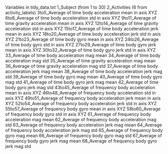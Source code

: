 Variables in tidy_data.txt
1_Subject (from 1 to 30)
2_Activities (6 from activity_labels)
3to5_Average of time body acceleration mean in axis XYZ
6to8_Average of time body acceleration std in axis XYZ
9to11_Average of time gravity acceleration mean in axis XYZ
12to14_Average of time gravity acceleration std in axis XYZ
15to17_Average of time body acceleration jerk mean in axis XYZ
18to20_Average of time body acceleration jerk std in axis XYZ
21to23_Average of time body gyro mean in axis XYZ
24to26_Average of time body gyro std in axis XYZ
27to29_Average of time body gyro jerk mean in axis XYZ
30to32_Average of time body gyro jerk std in axis XYZ
33_Average of time body acceleration mag mean
34_Average of time body acceleration mag std 
35_Average of time gravity acceleration mag mean
36_Average of time gravity acceleration mag std
37_Average of time body acceleration jerk mag mean
38_Average of time body acceleration jerk mag std 
39_Average of time body gyro mag mean 
40_Average of time body gyro mag std
41_Average of time body gyro jerk mag mean 
42_Average of time body gyro jerk mag std 
43to45_Average of frequency body acceleration mean in axis XYZ
46to48_Average of frequency body acceleration std in axis XYZ
49to51_Average of frequency body acceleration jerk mean in axis XYZ
52to54_Average of frequency body acceleration jerk std in axis XYZ
55to57_Average of frequency body gyro mean in axis XYZ
58to60_Average of frequency body gyro std in axis XYZ
61_Average of frequency body acceleration mag mean
62_Average of frequency body acceleration mag std 
63_Average of frequency body acceleration jerk mag mean
64_Average of frequency body acceleration jerk mag std 
65_Average of frequency body gyro mag mean 
66_Average of frequency body gyro mag std
67_Average of frequency body gyro jerk mag mean 
68_Average of frequency body gyro jerk mag std 
